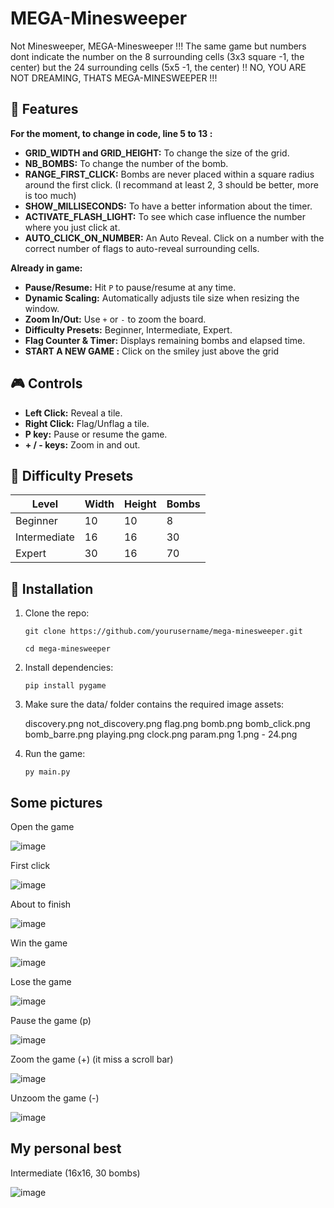 # MEGA-Minesweeper

Not Minesweeper, MEGA-Minesweeper !!! The same game but numbers dont indicate the number on the 8 surrounding cells (3x3 square -1, the center) but the 24 surrounding cells (5x5 -1, the center) !! NO, YOU ARE NOT DREAMING, THATS MEGA-MINESWEEPER !!! 

## 🚀 Features 

**For the moment, to change in code, line 5 to 13 :**
- **GRID_WIDTH and GRID_HEIGHT:** To change the size of the grid.
- **NB_BOMBS:** To change the number of the bomb.
- **RANGE_FIRST_CLICK:** Bombs are never placed within a square radius around the first click. (I recommand at least 2, 3 should be better, more is too much)
- **SHOW_MILLISECONDS:** To have a better information about the timer.
- **ACTIVATE_FLASH_LIGHT:** To see which case influence the number where you just click at.
- **AUTO_CLICK_ON_NUMBER:** An Auto Reveal. Click on a number with the correct number of flags to auto-reveal surrounding cells.

**Already in game:**
- **Pause/Resume:** Hit `P` to pause/resume at any time.
- **Dynamic Scaling:** Automatically adjusts tile size when resizing the window.
- **Zoom In/Out:** Use `+` or `-` to zoom the board.
- **Difficulty Presets:** Beginner, Intermediate, Expert.
- **Flag Counter & Timer:** Displays remaining bombs and elapsed time.
- **START A NEW GAME :** Click on the smiley just above the grid 

## 🎮 Controls

- **Left Click:** Reveal a tile.
- **Right Click:** Flag/Unflag a tile.
- **P key:** Pause or resume the game.
- **+ / - keys:** Zoom in and out.

## 🧱 Difficulty Presets

| Level        | Width | Height | Bombs |
|--------------|-------|--------|-------|
| Beginner     | 10    | 10     | 8     |
| Intermediate | 16    | 16     | 30    |
| Expert       | 30    | 16     | 70    |

## 🧩 Installation

1. Clone the repo:
   
   ```git clone https://github.com/yourusername/mega-minesweeper.git```
   
   ```cd mega-minesweeper```

3. Install dependencies:
   
   ```pip install pygame```

4. Make sure the data/ folder contains the required image assets:
   
   discovery.png
   not_discovery.png
   flag.png
   bomb.png
   bomb_click.png
   bomb_barre.png
   playing.png
   clock.png
   param.png
   1.png - 24.png

5. Run the game:

   ```py main.py```

## Some pictures

Open the game

![image](https://github.com/user-attachments/assets/e8bb6396-4ecb-411c-b9cf-2f8d24f2995e)

First click 

![image](https://github.com/user-attachments/assets/c1b46ea1-0717-45a4-a137-74687058374d)

About to finish 

![image](https://github.com/user-attachments/assets/128f8da8-7a75-44e2-a895-68b29a25b24e)

Win the game 

![image](https://github.com/user-attachments/assets/9fcb12d1-9e31-4357-94a8-f7e73e9fa7b0)

Lose the game 

![image](https://github.com/user-attachments/assets/20064394-ab89-470a-a98d-1d98d0c14b7f)

Pause the game (p)

![image](https://github.com/user-attachments/assets/6912db24-0231-4ac1-9696-cfa7185d54eb)

Zoom the game (+) (it miss a scroll bar)

![image](https://github.com/user-attachments/assets/b674d677-59ff-440a-8455-f39dedfda904)

Unzoom the game (-)

![image](https://github.com/user-attachments/assets/9483a262-7003-4846-8d2d-0be7ff96f665)

## My personal best 

Intermediate (16x16, 30 bombs)

![image](https://github.com/user-attachments/assets/ffceb178-e1e4-4712-8ecd-25c36b38eccf)


